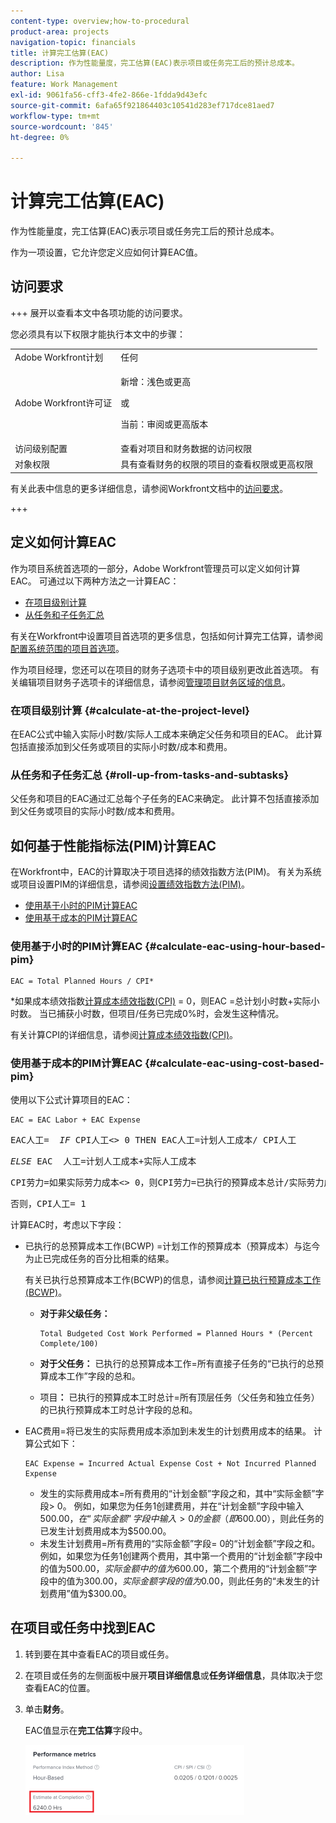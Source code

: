 ```yaml
---
content-type: overview;how-to-procedural
product-area: projects
navigation-topic: financials
title: 计算完工估算(EAC)
description: 作为性能量度，完工估算(EAC)表示项目或任务完工后的预计总成本。
author: Lisa
feature: Work Management
exl-id: 9061fa56-cff3-4fe2-866e-1fdda9d43efc
source-git-commit: 6afa65f921864403c10541d283ef717dce81aed7
workflow-type: tm+mt
source-wordcount: '845'
ht-degree: 0%

---
```


# 计算完工估算(EAC)

<!--
<p data-mc-conditions="QuicksilverOrClassic.Draft mode">(NOTE: Linked to the product. Do not change link!) </p>
-->

作为性能量度，完工估算(EAC)表示项目或任务完工后的预计总成本。

作为一项设置，它允许您定义应如何计算EAC值。 

## 访问要求

+++ 展开以查看本文中各项功能的访问要求。

您必须具有以下权限才能执行本文中的步骤：

<table style="table-layout:auto"> 
 <col> 
 <col> 
 <tbody> 
  <tr> 
   <td role="rowheader">Adobe Workfront计划</td> 
   <td>任何</td> 
  </tr> 
  <tr> 
   <td role="rowheader">Adobe Workfront许可证</td> 
   <td>
   <p>新增：浅色或更高</p>
   <p>或</p>
   <p>当前：审阅或更高版本</p></td>  
  </tr> 
  <tr> 
   <td role="rowheader">访问级别配置</td> 
   <td>查看对项目和财务数据的访问权限</td> 
  </tr> 
  <tr> 
   <td role="rowheader">对象权限</td> 
   <td>具有查看财务的权限的项目的查看权限或更高权限</td> 
  </tr> 
 </tbody> 
</table>

有关此表中信息的更多详细信息，请参阅Workfront文档中的[访问要求](/help/quicksilver/administration-and-setup/add-users/access-levels-and-object-permissions/access-level-requirements-in-documentation.md)。

+++

## 定义如何计算EAC

作为项目系统首选项的一部分，Adobe Workfront管理员可以定义如何计算EAC。 可通过以下两种方法之一计算EAC：

* [在项目级别计算](#calculate-at-the-project-level)
* [从任务和子任务汇总](#roll-up-from-tasks-and-subtasks)

有关在Workfront中设置项目首选项的更多信息，包括如何计算完工估算，请参阅[配置系统范围的项目首选项](../../../administration-and-setup/set-up-workfront/configure-system-defaults/set-project-preferences.md)。

作为项目经理，您还可以在项目的财务子选项卡中的项目级别更改此首选项。 有关编辑项目财务子选项卡的详细信息，请参阅[管理项目财务区域的信息](../../../manage-work/projects/project-finances/manage-project-finance-area.md)。

### 在项目级别计算 {#calculate-at-the-project-level}

在EAC公式中输入实际小时数/实际人工成本来确定父任务和项目的EAC。 此计算包括直接添加到父任务或项目的实际小时数/成本和费用。

### 从任务和子任务汇总 {#roll-up-from-tasks-and-subtasks}

父任务和项目的EAC通过汇总每个子任务的EAC来确定。 此计算不包括直接添加到父任务或项目的实际小时数/成本和费用。

## 如何基于性能指标法(PIM)计算EAC

在Workfront中，EAC的计算取决于项目选择的绩效指数方法(PIM)。 有关为系统或项目设置PIM的详细信息，请参阅[设置绩效指数方法(PIM)](../../../manage-work/projects/project-finances/set-pim.md)。

* [使用基于小时的PIM计算EAC](#calculate-eac-using-hour-based-pim)
* [使用基于成本的PIM计算EAC](#calculate-eac-using-cost-based-pim)

### 使用基于小时的PIM计算EAC {#calculate-eac-using-hour-based-pim}

```
EAC = Total Planned Hours / CPI*
```

&#42;如果成本绩效指数[计算成本绩效指数(CPI)](../../../manage-work/projects/project-finances/calculate-cpi.md) = 0，则EAC =总计划小时数+实际小时数。 当已捕获小时数，但项目/任务已完成0%时，会发生这种情况。

有关计算CPI的详细信息，请参阅[计算成本绩效指数(CPI)](../../../manage-work/projects/project-finances/calculate-cpi.md)。

### 使用基于成本的PIM计算EAC {#calculate-eac-using-cost-based-pim}

使用以下公式计算项目的EAC：

```
EAC = EAC Labor + EAC Expense 
```

<pre>EAC人工=  <em>IF</em> CPI人工&lt;&gt; 0 THEN EAC人工=计划人工成本/ CPI人工</pre><pre><em>ELSE</em> EAC  人工=计划人工成本+实际人工成本</pre><pre>CPI劳力=如果实际劳力成本&lt;&gt; 0，则CPI劳力=已执行的预算成本总计/实际劳力成本</pre><pre>否则，CPI人工= 1 </pre>计算EAC时，考虑以下字段：

* 已执行的总预算成本工作(BCWP) =计划工作的预算成本（预算成本）与迄今为止已完成任务的百分比相乘的结果。

  有关已执行总预算成本工作(BCWP)的信息，请参阅[计算已执行预算成本工作(BCWP)](../../../manage-work/projects/project-finances/calculate-bcwp.md)。

   * **对于非父级任务：**

     ```
     Total Budgeted Cost Work Performed = Planned Hours * (Percent Complete/100)
     ```

   * **对于父任务：**
已执行的总预算成本工作=所有直接子任务的“已执行的总预算成本工作”字段的总和。

   * 项目&#x200B;**：**
已执行的预算成本工时总计=所有顶层任务（父任务和独立任务）的已执行预算成本工时总计字段的总和。 

* EAC费用=将已发生的实际费用成本添加到未发生的计划费用成本的结果。 计算公式如下：

  ```
  EAC Expense = Incurred Actual Expense Cost + Not Incurred Planned Expense
  ```

   * 发生的实际费用成本=所有费用的“计划金额”字段之和，其中“实际金额”字段> 0。 例如，如果您为任务1创建费用，并在“计划金额”字段中输入$500.00，在“实际金额”字段中输入> 0的金额（即$600.00），则此任务的已发生计划费用成本为$500.00。
   * 未发生计划费用=所有费用的“实际金额”字段= 0的“计划金额”字段之和。 例如，如果您为任务1创建两个费用，其中第一个费用的“计划金额”字段中的值为$500.00，实际金额中的值为$600.00，第二个费用的“计划金额”字段中的值为$300.00，实际金额字段的值为$0.00，则此任务的“未发生的计划费用”值为$300.00。 

## 在项目或任务中找到EAC

1. 转到要在其中查看EAC的项目或任务。
1. 在项目或任务的左侧面板中展开&#x200B;**项目详细信息**&#x200B;或&#x200B;**任务详细信息**，具体取决于您查看EAC的位置。

1. 单击&#x200B;**财务**。 

   EAC值显示在&#x200B;**完工估算**&#x200B;字段中。

   ![](assets/eac-highlighted-on-project-350x112.png)
